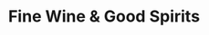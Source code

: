 ---
title: "Fine Wine & Good Spirits"
url: /lititz/fine-wine-und-good-spirits/
shop: Spirituosen
---